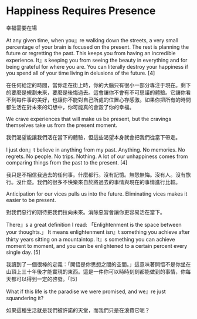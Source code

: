 #  Happiness Requires Presence

幸福需要在場

At any given time, when you』re walking down the streets, a very small percentage of your brain is focused on the present. The rest is planning the future or regretting the past. This keeps you from having an incredible experience. It』s keeping you from seeing the beauty in everything and for being grateful for where you are. You can literally destroy your happiness if you spend all of your time living in delusions of the future. [4]

在任何給定的時間，當你走在街上時，你的大腦只有很小一部分專注于現在。剩下的要麼是規劃未來，要麼是後悔過去。這會讓你不會有不可思議的體驗。它讓你看不到每件事的美好，也讓你不能對自己所處的位置心存感激。如果你把所有的時間都生活在對未來的幻想中，你可能真的會毀了你的幸福。

We crave experiences that will make us be present, but the cravings themselves take us from the present moment.

我們渴望能讓我們活在當下的體驗，但這些渴望本身就會把我們從當下帶走。

I just don』t believe in anything from my past. Anything. No memories. No regrets. No people. No trips. Nothing. A lot of our unhappiness comes from comparing things from the past to the present. [4]

我只是不相信我過去的任何事。什麼都行。沒有記憶。無怨無悔。沒有人。沒有旅行。沒什麼。我們的很多不快樂來自於將過去的事情與現在的事情進行比較。

Anticipation for our vices pulls us into the future. Eliminating vices makes it easier to be present.

對我們惡行的期待把我們拉向未來。消除惡習會讓你更容易活在當下。

There』s a great definition I read: 「Enlightenment is the space between your thoughts.」 It means enlightenment isn』t something you achieve after thirty years sitting on a mountaintop. It』s something you can achieve moment to moment, and you can be enlightened to a certain percent every single day. [5]

我讀到了一個很棒的定義：「開悟是你思想之間的空間。」這意味著開悟不是你坐在山頂上三十年後才能實現的東西。這是一件你可以時時刻刻都能做到的事情，你每天都可以得到一定的啓發。「[5]

What if this life is the paradise we were promised, and we』re just squandering it?

如果這種生活就是我們被許諾的天堂，而我們只是在浪費它呢？
